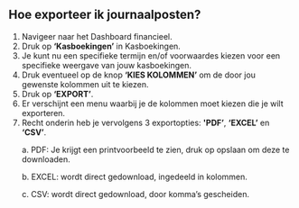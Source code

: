 ## Hoe exporteer ik journaalposten?
1.	Navigeer naar het Dashboard financieel. 
2.	Druk op **‘Kasboekingen’** in Kasboekingen. 
3.	Je kunt nu een specifieke termijn en/of voorwaardes kiezen voor een specifieke weergave van jouw kasboekingen.
4.	Druk eventueel op de knop **‘KIES KOLOMMEN’** om de door jou gewenste kolommen uit te kiezen. 
5.	Druk op **‘EXPORT’**. 
6.	Er verschijnt een menu waarbij je de kolommen moet kiezen die je wilt exporteren. 
7.	Recht onderin heb je vervolgens 3 exportopties: **'PDF’**, **‘EXCEL’** en **‘CSV’**. <p>
a.	PDF: Je krijgt een printvoorbeeld te zien, druk op opslaan om deze te downloaden. <p>
b.	EXCEL: wordt direct gedownload, ingedeeld in kolommen. <p>
c.	CSV: wordt direct gedownload, door komma’s gescheiden.
